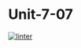 # Unit-7-07
[![linter](https://github.com/<SophiaSamera>/<Unit-7-07>/workflows/linter/badge.svg)](https://github.com/marketplace/actions/super-linter)
